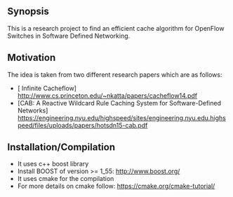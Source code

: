 ## Synopsis

This is a research project to find an efficient 
cache algorithm for OpenFlow Switches in Software Defined Networking.

## Motivation
The idea is taken from two different research papers which are as follows:
- [ Infinite Cacheflow]
http://www.cs.princeton.edu/~nkatta/papers/cacheflow14.pdf
- [CAB: A Reactive Wildcard Rule Caching System for Software-Defined Networks]
https://engineering.nyu.edu/highspeed/sites/engineering.nyu.edu.highspeed/files/uploads/papers/hotsdn15-cab.pdf

## Installation/Compilation
- It uses c++ boost library
- Install BOOST of version >= 1_55: http://www.boost.org/
- It uses cmake for the compilation
- For more details on cmake follow: https://cmake.org/cmake-tutorial/



